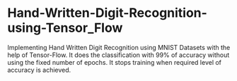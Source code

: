 # Hand-Written-Digit-Recognition-using-Tensor_Flow
Implementing Hand Written Digit Recognition using MNIST Datasets with  the help of Tensor-Flow. It does the classification with 99% of accuracy without using the fixed number of epochs. It stops training when required level of accuracy is achieved.

